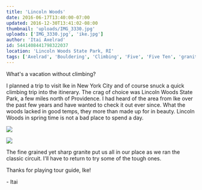```yaml
---
title: 'Lincoln Woods'
date: 2016-06-17T13:40:00-07:00
updated: 2016-12-30T13:41:02-08:00
thumbnail: 'uploads/IMG_3330.jpg'
uploads: ['IMG_3330.jpg', 'ike.jpg']
author: 'Itai Axelrad'
id: 5441408441798322037
location: 'Lincoln Woods State Park, RI'
tags: ['Axelrad', 'Bouldering', 'Climbing', 'Five', 'Five Ten', 'granite', 'Itai', 'Lincoln', 'Woods']
---
```


What's a vacation without climbing?

I planned a trip to visit Ike in New York City and of course snuck a quick climbing trip into the itinerary. The crag of choice was Lincoln Woods State Park, a few miles north of Providence. I had heard of the area from Ike over the past few years and have wanted to check it out ever since. What the woods lacked in good temps, they more than made up for in beauty. Lincoln Woods in spring time is not a bad place to spend a day.

![](uploads/IMG_3330.jpg)

![](uploads/ike.jpg)

The fine grained yet sharp granite put us all in our place as we ran the classic circuit. I'll have to return to try some of the tough ones.

Thanks for playing tour guide, Ike!

\- Itai
